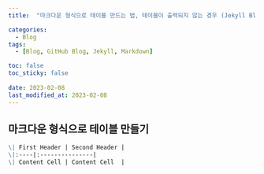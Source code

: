 ```yaml
---
title:  "마크다운 형식으로 테이블 만드는 법, 테이블이 출력되지 않는 경우 (Jekyll Blog)"

categories:
  - Blog
tags:
  - [Blog, GitHub Blog, Jekyll, Markdown]

toc: false
toc_sticky: false
 
date: 2023-02-08
last_modified_at: 2023-02-08
---
```


## 마크다운 형식으로 테이블 만들기  
  
```markdown
\| First Header | Second Header |
\|:----|:---------------|
\| Content Cell | Content Cell  |
```